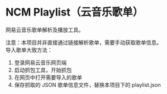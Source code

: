 # NCM Playlist（云音乐歌单）
网易云音乐歌单解析及播放工具。  
  
注意：本项目并非直接通过链接解析歌单，需要手动获取歌单信息。  
导入歌单大致方法：  
1. 登录网易云音乐网页端
2. 启动抓包工具，开始抓包
3. 在网页中打开需要导入的歌单
4. 保存抓取的 JSON 歌单信息文件，替换本项目下的 playlist.json
